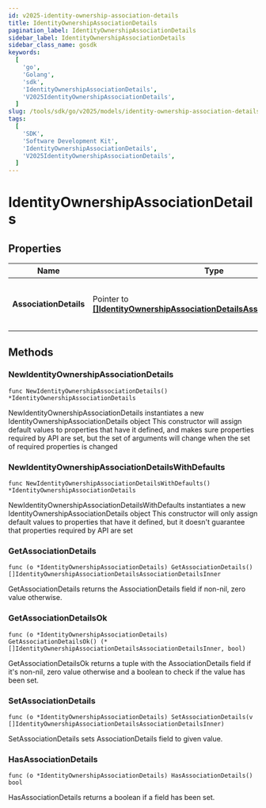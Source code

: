 ```yaml
---
id: v2025-identity-ownership-association-details
title: IdentityOwnershipAssociationDetails
pagination_label: IdentityOwnershipAssociationDetails
sidebar_label: IdentityOwnershipAssociationDetails
sidebar_class_name: gosdk
keywords:
  [
    'go',
    'Golang',
    'sdk',
    'IdentityOwnershipAssociationDetails',
    'V2025IdentityOwnershipAssociationDetails',
  ]
slug: /tools/sdk/go/v2025/models/identity-ownership-association-details
tags:
  [
    'SDK',
    'Software Development Kit',
    'IdentityOwnershipAssociationDetails',
    'V2025IdentityOwnershipAssociationDetails',
  ]
---
```


# IdentityOwnershipAssociationDetails

## Properties

| Name | Type | Description | Notes |
| --- | --- | --- | --- |
| **AssociationDetails** | Pointer to [**[]IdentityOwnershipAssociationDetailsAssociationDetailsInner**](identity-ownership-association-details-association-details-inner) | list of all the resource associations for the identity | [optional] |

## Methods

### NewIdentityOwnershipAssociationDetails

`func NewIdentityOwnershipAssociationDetails() *IdentityOwnershipAssociationDetails`

NewIdentityOwnershipAssociationDetails instantiates a new IdentityOwnershipAssociationDetails object This constructor will assign default values to properties that have it defined, and makes sure properties required by API are set, but the set of arguments will change when the set of required properties is changed

### NewIdentityOwnershipAssociationDetailsWithDefaults

`func NewIdentityOwnershipAssociationDetailsWithDefaults() *IdentityOwnershipAssociationDetails`

NewIdentityOwnershipAssociationDetailsWithDefaults instantiates a new IdentityOwnershipAssociationDetails object This constructor will only assign default values to properties that have it defined, but it doesn't guarantee that properties required by API are set

### GetAssociationDetails

`func (o *IdentityOwnershipAssociationDetails) GetAssociationDetails() []IdentityOwnershipAssociationDetailsAssociationDetailsInner`

GetAssociationDetails returns the AssociationDetails field if non-nil, zero value otherwise.

### GetAssociationDetailsOk

`func (o *IdentityOwnershipAssociationDetails) GetAssociationDetailsOk() (*[]IdentityOwnershipAssociationDetailsAssociationDetailsInner, bool)`

GetAssociationDetailsOk returns a tuple with the AssociationDetails field if it's non-nil, zero value otherwise and a boolean to check if the value has been set.

### SetAssociationDetails

`func (o *IdentityOwnershipAssociationDetails) SetAssociationDetails(v []IdentityOwnershipAssociationDetailsAssociationDetailsInner)`

SetAssociationDetails sets AssociationDetails field to given value.

### HasAssociationDetails

`func (o *IdentityOwnershipAssociationDetails) HasAssociationDetails() bool`

HasAssociationDetails returns a boolean if a field has been set.
